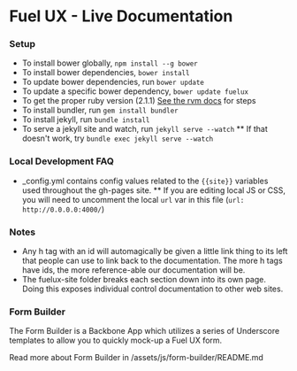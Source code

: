 Fuel UX - Live Documentation
======

### Setup
* To install bower globally, `npm install --g bower`
* To install bower dependencies, `bower install`
* To update bower dependencies, run `bower update`
* To update a specific bower dependency, `bower update fuelux`
* To get the proper ruby version (2.1.1) [See the rvm docs](https://rvm.io/rvm/install) for steps
* To install bundler, run `gem install bundler`
* To install jekyll, run `bundle install`
* To serve a jekyll site and watch, run `jekyll serve --watch`
** If that doesn't work, try `bundle exec jekyll serve --watch`

### Local Development FAQ
* _config.yml contains config values related to the `{{site}}` variables used throughout the gh-pages site.
** If you are editing local JS or CSS, you will need to uncomment the local `url` var in this file (`url:  http://0.0.0.0:4000/`)


### Notes
* Any h tag with an id will automagically be given a little link thing to its left that people can use to link back to the documentation. The more h tags have ids, the more reference-able our documentation will be.
* The fuelux-site folder breaks each section down into its own page. Doing this exposes individual control documentation to other web sites.


### Form Builder
The Form Builder is a Backbone App which utilizes a series of Underscore templates to allow you to quickly mock-up a Fuel UX form.

Read more about Form Builder in /assets/js/form-builder/README.md